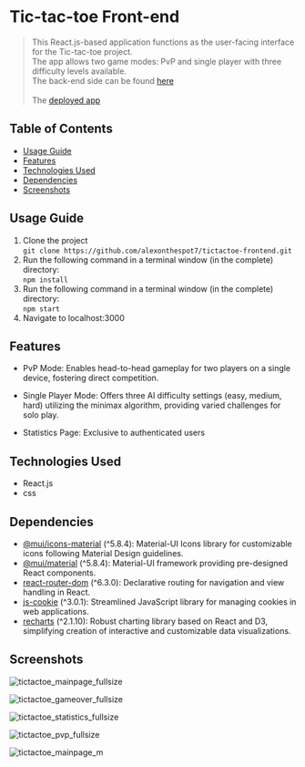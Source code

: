 # Tic-tac-toe Front-end

> This React.js-based application functions as the user-facing interface for the Tic-tac-toe project.<br>
> The app allows two game modes: PvP and single player with three difficulty levels available.<br>
> The back-end side can be found [here](https://github.com/alexonthespot7/tictactoe-backend)<br>
> <br>
> The [deployed app](https://tic-tac-toe2024.netlify.app/)

## Table of Contents
* [Usage Guide](#usage-guide)
* [Features](#features)
* [Technologies Used](#technologies-used)
* [Dependencies](#dependencies)
* [Screenshots](#screenshots)

## Usage Guide
1. Clone the project <br>
  ```git clone https://github.com/alexonthespot7/tictactoe-frontend.git```<br>
2. Run the following command in a terminal window (in the complete) directory:<br>
  ```npm install```<br>
3. Run the following command in a terminal window (in the complete) directory:<br>
  ```npm start```<br>
4. Navigate to localhost:3000

## Features

- PvP Mode: Enables head-to-head gameplay for two players on a single device, fostering direct competition.

- Single Player Mode: Offers three AI difficulty settings (easy, medium, hard) utilizing the minimax algorithm, providing varied challenges for solo play.

- Statistics Page: Exclusive to authenticated users

## Technologies Used
- React.js
- css

## Dependencies
- [@mui/icons-material](https://www.npmjs.com/package/@mui/icons-material) (^5.8.4): Material-UI Icons library for customizable icons following Material Design guidelines.
- [@mui/material](https://www.npmjs.com/package/@mui/material) (^5.8.4): Material-UI framework providing pre-designed React components.
- [react-router-dom](https://www.npmjs.com/package/react-router-dom) (^6.3.0): Declarative routing for navigation and view handling in React.
- [js-cookie](https://www.npmjs.com/package/js-cookie) (^3.0.1): Streamlined JavaScript library for managing cookies in web applications.
- [recharts](https://www.npmjs.com/package/recharts) (^2.1.10): Robust charting library based on React and D3, simplifying creation of interactive and customizable data visualizations.

## Screenshots
![tictactoe_mainpage_fullsize](https://github.com/alexonthespot7/tictactoe-frontend/assets/90186057/388685bf-44bc-456b-877c-174bff16f874)

![tictactoe_gameover_fullsize](https://github.com/alexonthespot7/tictactoe-frontend/assets/90186057/25130cf5-a457-4b8e-a237-58ab3c84cc38)

![tictactoe_statistics_fullsize](https://github.com/alexonthespot7/tictactoe-frontend/assets/90186057/62b8d9ba-a705-420a-b7a1-5fa005d613ba)

![tictactoe_pvp_fullsize](https://github.com/alexonthespot7/tictactoe-frontend/assets/90186057/86ad3678-852f-4552-b855-8265c95761a0)

![tictactoe_mainpage_m](https://github.com/alexonthespot7/tictactoe-frontend/assets/90186057/38e1e774-e966-4a1b-98aa-66c156b72c56)
